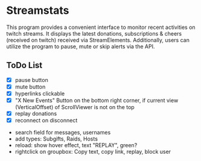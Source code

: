 
# Streamstats

This program provides a convenient interface to monitor recent activities on twitch streams. It displays the latest donations, subscriptions & cheers (received on twitch) received via StreamElements. Additionally, users can utilize the program to pause, mute or skip alerts via the API.


## ToDo List

- [X] pause button
- [X] mute button
- [X] hyperlinks clickable
- [X] "X New Events" Button on the bottom right corner, if current view (VerticalOffset) of ScrollViewer is not on the top
- [X] replay donations 
- [X] reconnect on disconnect
- search field for messages, usernames
- add types: Subgifts, Raids, Hosts
- reload: show hover effect, text "REPLAY", green?
- rightclick on groupbox: Copy text, copy link, replay, block user